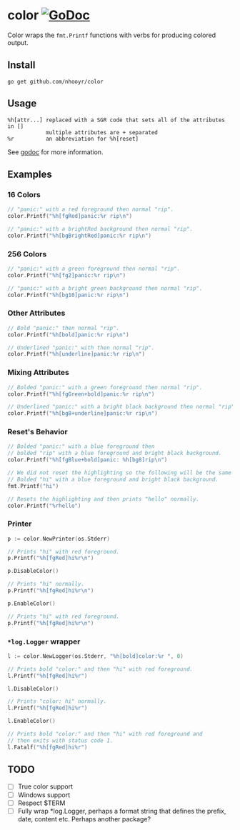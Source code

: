 # color [![GoDoc](https://godoc.org/github.com/nhooyr/color?status.svg)](https://godoc.org/github.com/nhooyr/color)

Color wraps the `fmt.Printf` functions with verbs for producing colored output.

## Install
```
go get github.com/nhooyr/color
```

## Usage
```
%h[attr...]	replaced with a SGR code that sets all of the attributes in []
			multiple attributes are + separated
%r			an abbreviation for %h[reset]
```

See [godoc](https://godoc.org/github.com/nhooyr/color) for more information.

## Examples
### 16 Colors
```go
// "panic:" with a red foreground then normal "rip".
color.Printf("%h[fgRed]panic:%r rip\n")

// "panic:" with a brightRed background then normal "rip".
color.Printf("%h[bgBrightRed]panic:%r rip\n")
```

### 256 Colors
```go
// "panic:" with a green foreground then normal "rip".
color.Printf("%h[fg2]panic:%r rip\n")

// "panic:" with a bright green background then normal "rip".
color.Printf("%h[bg10]panic:%r rip\n")
```

### Other Attributes
```go
// Bold "panic:" then normal "rip".
color.Printf("%h[bold]panic:%r rip\n")

// Underlined "panic:" with then normal "rip".
color.Printf("%h[underline]panic:%r rip\n")
```

### Mixing Attributes
```go
// Bolded "panic:" with a green foreground then normal "rip".
color.Printf("%h[fgGreen+bold]panic:%r rip\n")

// Underlined "panic:" with a bright black background then normal "rip".
color.Printf("%h[bg8+underline]panic:%r rip\n")
```

### Reset's Behavior
```go
// Bolded "panic:" with a blue foreground then
// bolded "rip" with a blue foreground and bright black background.
color.Printf("%h[fgBlue+bold]panic: %h[bg8]rip\n")

// We did not reset the highlighting so the following will be the same as above.
// Bolded "hi" with a blue foreground and bright black background.
fmt.Printf("hi")

// Resets the highlighting and then prints "hello" normally.
color.Printf("%rhello")
```

### Printer
```go
p := color.NewPrinter(os.Stderr)

// Prints "hi" with red foreground.
p.Printf("%h[fgRed]hi%r\n")

p.DisableColor()

// Prints "hi" normally.
p.Printf("%h[fgRed]hi%r\n")

p.EnableColor()

// Prints "hi" with red foreground.
p.Printf("%h[fgRed]hi%r\n")
```

### `*log.Logger` wrapper
```go
l := color.NewLogger(os.Stderr, "%h[bold]color:%r ", 0)

// Prints bold "color:" and then "hi" with red foreground.
l.Printf("%h[fgRed]hi%r")

l.DisableColor()

// Prints "color: hi" normally.
l.Printf("%h[fgRed]hi%r")

l.EnableColor()

// Prints bold "color:" and then "hi" with red foreground and
// then exits with status code 1.
l.Fatalf("%h[fgRed]hi%r")
```

## TODO
- [ ] True color support
- [ ] Windows support
- [ ] Respect $TERM
- [ ] Fully wrap \*log.Logger, perhaps a format string that defines the prefix, date, content etc. Perhaps another package?
